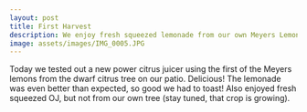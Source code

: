 ```yaml
---
layout: post
title: First Harvest
description: We enjoy fresh squeezed lemonade from our own Meyers Lemon tree.
image: assets/images/IMG_0005.JPG
---
```


Today we tested out a new power citrus juicer using the first of the Meyers lemons from the dwarf citrus tree on our patio.  Delicious!  The lemonade was even better than expected, so good we had to toast!  Also enjoyed fresh squeezed OJ, but not from our own tree (stay tuned, that crop is growing).